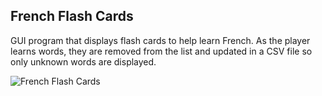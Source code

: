 ## French Flash Cards

GUI program that displays flash cards to help learn French. As the player learns words, they are removed from the list and updated in a CSV file so only unknown words are displayed.

![French Flash Cards](https://www.dropbox.com/scl/fi/fdixr8mpb1nqfi7b0qorl/frenchflashcards.png?rlkey=f2jq41wx9he2z8gw8lz2jtej5&st=dnrnahjh&raw=1)